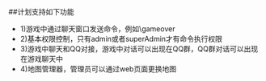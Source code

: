 ##计划支持如下功能
* 1)游戏中通过聊天窗口发送命令，例如\gameover
* 2)基本权限控制，只有admin或者superAdmin才有命令执行权限
* 3)游戏中聊天和QQ对接，游戏中对话可以出现在QQ群，QQ群对话可以出现在游戏聊天中
* 4)地图管理器，管理员可以通过web页面更换地图
